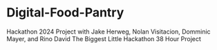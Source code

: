 # Digital-Food-Pantry
Hackathon 2024 Project with Jake Herweg, Nolan Visitacion, Domminic Mayer, and Rino David
The Biggest Little Hackathon 38 Hour Project
